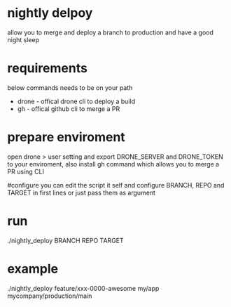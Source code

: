 # nightly delpoy
allow you to merge and deploy a branch to production and have a good night sleep

# requirements
below commands needs to be on your path
 - drone - offical drone cli to deploy a build
 - gh - offical github cli to merge a PR

# prepare enviroment
open drone > user setting and export DRONE_SERVER and DRONE_TOKEN to your
enviroment, also install gh command which allows you to merge a PR using CLI

#configure
you can edit the script it self and configure BRANCH, REPO and TARGET in first
lines or just pass them as argument
# run
./nightly_deploy BRANCH REPO TARGET

# example
./nightly_deploy feature/xxx-0000-awesome my/app mycompany/production/main
